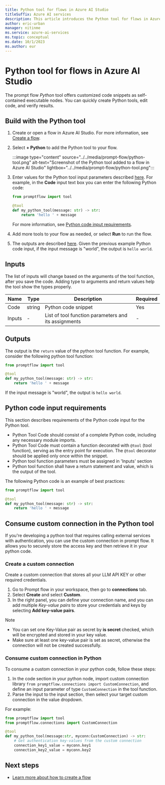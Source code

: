 ```yaml
---
title: Python tool for flows in Azure AI Studio
titleSuffix: Azure AI services
description: This article introduces the Python tool for flows in Azure AI Studio.
author: eric-urban
manager: nitinme
ms.service: azure-ai-services
ms.topic: conceptual
ms.date: 10/1/2023
ms.author: eur
---
```


# Python tool for flows in Azure AI Studio

The prompt flow *Python* tool offers customized code snippets as self-contained executable nodes. You can quickly create Python tools, edit code, and verify results.

## Build with the Python tool

1. Create or open a flow in Azure AI Studio. For more information, see [Create a flow](../flow-build.md).
1. Select **+ Python** to add the Python tool to your flow.

    :::image type="content" source="../../media/prompt-flow/python-tool.png" alt-text="Screenshot of the Python tool added to a flow in Azure AI Studio" lightbox="../../media/prompt-flow/python-tool.png":::

1. Enter values for the Python tool input parameters described [here](#inputs). For example, in the **Code** input text box you can enter the following Python code:

    ```python
    from promptflow import tool

    @tool
    def my_python_tool(message: str) -> str:
        return 'hello ' + message
    ```

    For more information, see [Python code input requirements](#python-code-input-requirements).

1. Add more tools to your flow as needed, or select **Run** to run the flow.
1. The outputs are described [here](#outputs). Given the previous example Python code input, if the input message is "world", the output is `hello world`.


## Inputs

The list of inputs will change based on the arguments of the tool function, after you save the code. Adding type to arguments and return values help the tool show the types properly.

| Name   | Type   | Description                                          | Required |
|--------|--------|------------------------------------------------------|---------|
| Code   | string | Python code snippet                                  | Yes     |
| Inputs | -      | List of tool function parameters and its assignments | -       |


## Outputs

The output is the `return` value of the python tool function. For example, consider the following python tool function:

```python
from promptflow import tool

@tool
def my_python_tool(message: str) -> str:
    return 'hello ' + message
```

If the input message is "world", the output is `hello world`.

## Python code input requirements

This section describes requirements of the Python code input for the Python tool.

- Python Tool Code should consist of a complete Python code, including any necessary module imports.
- Python Tool Code must contain a function decorated with `@tool` (tool function), serving as the entry point for execution. The `@tool` decorator should be applied only once within the snippet.
- Python tool function parameters must be assigned in 'Inputs' section
- Python tool function shall have a return statement and value, which is the output of the tool.

The following Python code is an example of best practices:

```python
from promptflow import tool

@tool
def my_python_tool(message: str) -> str:
    return 'hello ' + message
```

## Consume custom connection in the Python tool

If you're developing a python tool that requires calling external services with authentication, you can use the custom connection in prompt flow. It allows you to securely store the access key and then retrieve it in your python code.

### Create a custom connection

Create a custom connection that stores all your LLM API KEY or other required credentials.

1. Go to Prompt flow in your workspace, then go to **connections** tab.
2. Select **Create** and select **Custom**.
1. In the right panel, you can define your connection name, and you can add multiple *Key-value pairs* to store your credentials and keys by selecting **Add key-value pairs**.

> [!NOTE]
> - You can set one Key-Value pair as secret by **is secret** checked, which will be encrypted and stored in your key value.
> - Make sure at least one key-value pair is set as secret, otherwise the connection will not be created successfully.


### Consume custom connection in Python

To consume a custom connection in your python code, follow these steps:

1. In the code section in your python node, import custom connection library `from promptflow.connections import CustomConnection`, and define an input parameter of type `CustomConnection` in the tool function.
1. Parse the input to the input section, then select your target custom connection in the value dropdown.

For example:

```python
from promptflow import tool
from promptflow.connections import CustomConnection

@tool
def my_python_tool(message:str, myconn:CustomConnection) -> str:
    # Get authentication key-values from the custom connection
    connection_key1_value = myconn.key1
    connection_key2_value = myconn.key2
```

## Next steps

- [Learn more about how to create a flow](../flow-build.md)
